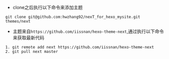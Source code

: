 * clone之后执行以下命令来添加主题
``` 
git clone git@github.com:hwzhang92/nexT_for_hexo_mysite.git themes/next
```
* 主题来自`https://github.com/iissnan/hexo-theme-next`,通过执行以下命令来获取最新代码
```
1. git remote add next https://github.com/iissnan/hexo-theme-next
2. git pull next master
```
